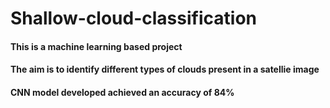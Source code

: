 # Shallow-cloud-classification
<h4> This is a machine learning based project</h4>
<h4> The aim is to identify different types of clouds present in a satellie image</h4>
<h4> CNN model developed achieved an accuracy of 84%</h4>
